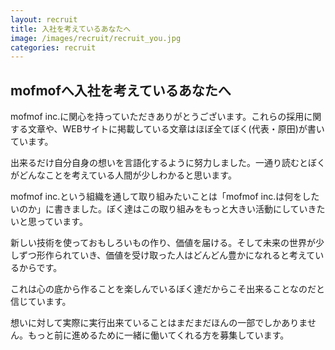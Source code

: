 ```yaml
---
layout: recruit
title: 入社を考えているあなたへ
image: /images/recruit/recruit_you.jpg
categories: recruit
---
```


## mofmofへ入社を考えているあなたへ
mofmof inc.に関心を持っていただきありがとうございます。これらの採用に関する文章や、WEBサイトに掲載している文章はほぼ全てぼく(代表・原田)が書いています。

出来るだけ自分自身の想いを言語化するように努力しました。一通り読むとぼくがどんなことを考えている人間が少しわかると思います。

mofmof inc.という組織を通して取り組みたいことは「mofmof inc.は何をしたいのか」に書きました。ぼく達はこの取り組みをもっと大きい活動にしていきたいと思っています。

新しい技術を使っておもしろいもの作り、価値を届ける。そして未来の世界が少しずつ形作られていき、価値を受け取った人はどんどん豊かになれると考えているからです。

これは心の底から作ることを楽しんでいるぼく達だからこそ出来ることなのだと信じています。

想いに対して実際に実行出来ていることはまだまだほんの一部でしかありません。もっと前に進めるために一緒に働いてくれる方を募集しています。
